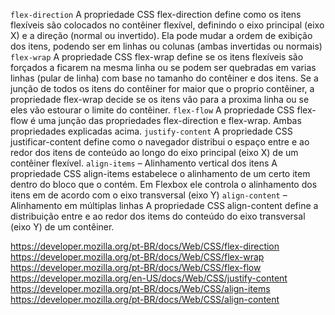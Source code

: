 `flex-direction`
    A propriedade CSS flex-direction define como os itens flexíveis são colocados no contêiner flexível, definindo o eixo principal (eixo X) e a direção (normal ou invertido). Ela pode mudar a ordem de exibição dos itens, podendo ser em linhas ou colunas (ambas invertidas ou normais)
`flex-wrap` 
    A propriedade CSS flex-wrap define se os itens flexíveis são forçados a ficarem na mesma linha ou se podem ser quebradas em varias linhas (pular de linha) com base no tamanho do contêiner e dos itens.
    Se a junção de todos os itens do contêiner for maior que o proprio contêiner, a propriedade flex-wrap decide se os itens vão para a proxima linha ou se eles vão estourar o limite do contêiner.
`flex-flow`
    A propriedade CSS flex-flow é uma junção das propriedades flex-direction e flex-wrap.
    Ambas propriedades explicadas acima.
`justify-content`
    A propriedade CSS justificar-content define como o navegador distribui o espaço entre e ao redor dos itens de conteúdo ao longo do eixo principal (eixo X) de um contêiner flexível.
`align-items` – Alinhamento vertical dos itens
    A propriedade CSS align-items estabelece o alinhamento de um certo item dentro do bloco que o contém. Em Flexbox ele controla o alinhamento dos itens em de acordo com o eixo transversal (eixo Y)
`align-content` – Alinhamento em múltiplas linhas
    A propriedade CSS align-content define a distribuição entre e ao redor dos items do conteúdo do eixo transversal (eixo Y) de um contêiner.

https://developer.mozilla.org/pt-BR/docs/Web/CSS/flex-direction
https://developer.mozilla.org/pt-BR/docs/Web/CSS/flex-wrap
https://developer.mozilla.org/pt-BR/docs/Web/CSS/flex-flow
https://developer.mozilla.org/en-US/docs/Web/CSS/justify-content
https://developer.mozilla.org/pt-BR/docs/Web/CSS/align-items
https://developer.mozilla.org/pt-BR/docs/Web/CSS/align-content
